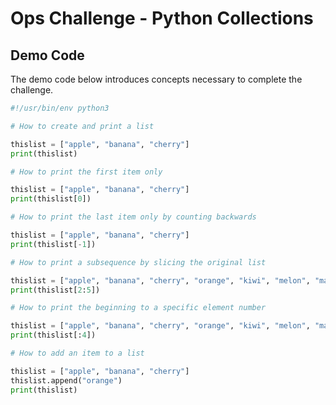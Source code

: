 # Ops Challenge - Python Collections

## Demo Code

The demo code below introduces concepts necessary to complete the challenge.

```python
#!/usr/bin/env python3

# How to create and print a list

thislist = ["apple", "banana", "cherry"]
print(thislist)

# How to print the first item only

thislist = ["apple", "banana", "cherry"]
print(thislist[0])

# How to print the last item only by counting backwards

thislist = ["apple", "banana", "cherry"]
print(thislist[-1])

# How to print a subsequence by slicing the original list

thislist = ["apple", "banana", "cherry", "orange", "kiwi", "melon", "mango"]
print(thislist[2:5])

# How to print the beginning to a specific element number

thislist = ["apple", "banana", "cherry", "orange", "kiwi", "melon", "mango"]
print(thislist[:4])

# How to add an item to a list

thislist = ["apple", "banana", "cherry"]
thislist.append("orange")
print(thislist)

```
